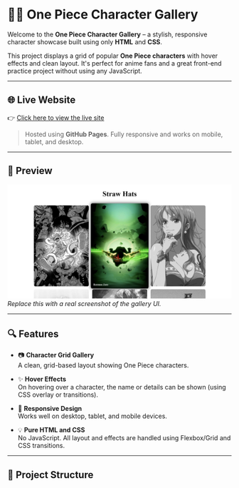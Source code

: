 # 🏴‍☠️ One Piece Character Gallery

Welcome to the **One Piece Character Gallery** – a stylish, responsive character showcase built using only **HTML** and **CSS**.

This project displays a grid of popular **One Piece characters** with hover effects and clean layout. It's perfect for anime fans and a great front-end practice project without using any JavaScript.

---

## 🌐 Live Website

👉 [Click here to view the live site](https://straw-hats-gallery.netlify.app/)

> Hosted using **GitHub Pages**. Fully responsive and works on mobile, tablet, and desktop.

---

## 📸 Preview

![Preview Screenshot](images/preview.png)  
*Replace this with a real screenshot of the gallery UI.*

---

## 🔍 Features

- 📷 **Character Grid Gallery**  
  A clean, grid-based layout showing One Piece characters.

- ✨ **Hover Effects**  
  On hovering over a character, the name or details can be shown (using CSS overlay or transitions).

- 📱 **Responsive Design**  
  Works well on desktop, tablet, and mobile devices.

- 💡 **Pure HTML and CSS**  
  No JavaScript. All layout and effects are handled using Flexbox/Grid and CSS transitions.

---

## 📁 Project Structure

